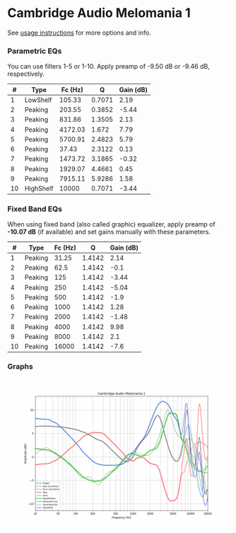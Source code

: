 # Cambridge Audio Melomania 1
See [usage instructions](https://github.com/jaakkopasanen/AutoEq#usage) for more options and info.

### Parametric EQs
You can use filters 1-5 or 1-10. Apply preamp of -9.50 dB or -9.46 dB, respectively.

|   # | Type      |   Fc (Hz) |      Q |   Gain (dB) |
|-----|-----------|-----------|--------|-------------|
|   1 | LowShelf  |    105.33 | 0.7071 |        2.19 |
|   2 | Peaking   |    203.55 | 0.3852 |       -5.44 |
|   3 | Peaking   |    831.86 | 1.3505 |        2.13 |
|   4 | Peaking   |   4172.03 | 1.672  |        7.79 |
|   5 | Peaking   |   5700.91 | 2.4823 |        5.79 |
|   6 | Peaking   |     37.43 | 2.3122 |        0.13 |
|   7 | Peaking   |   1473.72 | 3.1865 |       -0.32 |
|   8 | Peaking   |   1929.07 | 4.4661 |        0.45 |
|   9 | Peaking   |   7915.11 | 5.9286 |        1.58 |
|  10 | HighShelf |  10000    | 0.7071 |       -3.44 |

### Fixed Band EQs
When using fixed band (also called graphic) equalizer, apply preamp of **-10.07 dB** (if available) and set gains manually with these parameters.

|   # | Type    |   Fc (Hz) |      Q |   Gain (dB) |
|-----|---------|-----------|--------|-------------|
|   1 | Peaking |     31.25 | 1.4142 |        2.14 |
|   2 | Peaking |     62.5  | 1.4142 |       -0.1  |
|   3 | Peaking |    125    | 1.4142 |       -3.44 |
|   4 | Peaking |    250    | 1.4142 |       -5.04 |
|   5 | Peaking |    500    | 1.4142 |       -1.9  |
|   6 | Peaking |   1000    | 1.4142 |        1.28 |
|   7 | Peaking |   2000    | 1.4142 |       -1.48 |
|   8 | Peaking |   4000    | 1.4142 |        9.98 |
|   9 | Peaking |   8000    | 1.4142 |        2.1  |
|  10 | Peaking |  16000    | 1.4142 |       -7.6  |

### Graphs
![](./Cambridge%20Audio%20Melomania%201.png)
